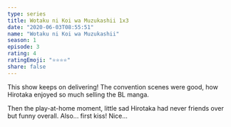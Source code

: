 ```yaml
--- 
type: series 
title: Wotaku ni Koi wa Muzukashii 1x3 
date: "2020-06-03T08:55:51" 
name: "Wotaku ni Koi wa Muzukashii" 
season: 1 
episode: 3 
rating: 4 
ratingEmoji: "⭐️⭐️⭐️⭐️" 
share: false 
---
```


This show keeps on delivering! The convention scenes were good, how Hirotaka enjoyed so much selling the BL manga.

Then the play-at-home moment, little sad Hirotaka had never friends over but funny overall. Also... first kiss! Nice...
